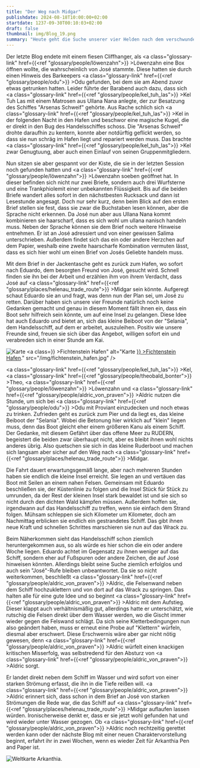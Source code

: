 ```yaml
---
title: "Der Weg nach Midgar"
publishdate: 2024-08-18T10:00:00+02:00
startdate: 1237-09-30T00:10:03+02:00
draft: false
thumbnail: img/Blog_19.png
summary: "Heute geht die Suche unserer vier Helden nach dem verschwundenen Matrosen José weiter. Hierbei stoßen sie schnell auf ein Rätsel, welches Aldric allerdings im Handumdrehen löst. Welche Informationen sie durch das Rätsel erhalten und wie sie die Lösung auf die Insel Midgar führt, erfahrt ihr hier:"
---
```


Der letzte Blog endete mit einem fiesen Cliffhanger, als <a class="glossary-link" href={{<ref "glossary/people/löwenzahn">}} >Löwenzahn</a> eine Box öffnen wollte, die wahrscheinlich von José stammte. Diese hatten sie durch einen Hinweis des Barkeepers <a class="glossary-link" href={{<ref "glossary/people/odu">}} >Odu</a> gefunden, bei dem sie am Abend zuvor etwas getrunken hatten. Leider führte der Barabend auch dazu, dass sich <a class="glossary-link" href={{<ref "glossary/people/kel_tuh_las">}} >Kel Tuh Las</a> mit einem Matrosen aus Ullana Nana anlegte, der zur Besatzung des Schiffes "Arsenas Schweif" gehörte. Aus Rache schlich sich <a class="glossary-link" href={{<ref "glossary/people/kel_tuh_las">}} >Kel</a> in der folgenden Nacht in den Hafen und beschwor eine magische Kugel, die er direkt in den Bug des Handelsschiffes schoss. Die "Arsenas Schweif" drohte daraufhin zu kentern, konnte aber notdürftig geflickt werden, so dass sie nun schräg im Hafen liegt und repariert werden muss. Das brachte <a class="glossary-link" href={{<ref "glossary/people/kel_tuh_las">}} >Kel</a> zwar Genugtuung, aber auch einen Einlauf von seinen Gruppenmitgliedern.

Nun sitzen sie aber gespannt vor der Kiste, die sie in der letzten Session noch gefunden hatten und <a class="glossary-link" href={{<ref "glossary/people/löwenzahn">}} >Löwenzahn</a> soeben geöffnet hat. In dieser befinden sich nicht nur zwei Briefe, sondern auch drei Wurfsterne und eine Trankphiolemit einer unbekannten Flüssigkeit. Bis auf die beiden Briefe wandert alles sofort in den nächstbesten Rucksack und dann ist Lesestunde angesagt. Doch nur sehr kurz, denn beim Blick auf den ersten Brief stellen sie fest, dass sie zwar die Buchstaben lesen können, aber die Sprache nicht erkennen. Da José nun aber aus Ullana Nana kommt kombinieren sie haarscharf, dass es sich wohl um ullana nanisch handeln muss. Neben der Sprache können sie dem Brief noch weitere Hinweise entnehmen. Er ist an José adressiert und von einer gewissen Salima unterschrieben. Außerdem findet sich das ein oder andere Herzchen auf dem Papier, weshalb eine zweite haarscharfe Kombination vermuten lässt, dass es sich hier wohl um einen Brief von Josés Geliebte handeln muss. 

Mit dem Brief in der Jackentasche geht es zurück zum Hafen, wo sofort nach Eduardo, dem besorgten Freund von José, gesucht wird. Schnell finden sie ihn bei der Arbeit und erzählen ihm von ihrem Verdacht, dass José auf <a class="glossary-link" href={{<ref "glossary/places/helenau_trade_route">}} >Midgar</a> sein könnte. Aufgeregt schaut Eduardo sie an und fragt, was denn nun der Plan sei, um José zu retten. Darüber haben sich unsere vier Freunde natürlich noch keine Gedanken gemacht und genau in diesem Moment fällt ihnen ein, dass ein Boot sehr hilfreich sein könnte, um auf eine Insel zu gelangen. Diese Idee hat auch Eduardo und bietet an, sich das kleine Beiboot von der "Selania", dem Handelsschiff, auf dem er arbeitet, auszuleihen. Positiv wie unsere Freunde sind, freuen sie sich über das Angebot, willigen sofort ein und verabreden sich in einer Stunde am Kai. 

<div class="img-max center">
  <img class="img-fluid rounded" title="Karte <a class="glossary-link" href={{<ref "glossary/places/fichtenstein_harbor">}} >Fichtenstein Hafen</a>" alt="Karte <a class="glossary-link" href={{<ref "glossary/places/fichtenstein_harbor">}} >Fichtenstein Hafen</a>." src="/img/fichtenstein_hafen.jpg" />
</div>

<a class="glossary-link" href={{<ref "glossary/people/kel_tuh_las">}} >Kel</a>, <a class="glossary-link" href={{<ref "glossary/people/theobald_bonter">}} >Theo</a>, <a class="glossary-link" href={{<ref "glossary/people/löwenzahn">}} >Löwenzahn</a> und <a class="glossary-link" href={{<ref "glossary/people/aldric_von_praven">}} >Aldric</a> nutzen die Stunde, um sich bei <a class="glossary-link" href={{<ref "glossary/people/odu">}} >Odu</a> mit Proviant einzudecken und noch etwas zu trinken. Zufrieden geht es zurück zum Pier und da liegt es, das kleine Beiboot der "Selania". Wobei die Betonung hier wirklich auf "klein" liegen muss, denn das Boot gleicht eher einem größeren Kanu als einem Schiff. Der Gedanke, mit diesem Gefährt über das offene Meer zu RUDERN, begeistert die beiden zwar überhaupt nicht, aber es bleibt ihnen wohl nichts anderes übrig. Also quetschen sie sich in das kleine Ruderboot und machen sich langsam aber sicher auf den Weg nach <a class="glossary-link" href={{<ref "glossary/places/helenau_trade_route">}} >Midgar</a>.

Die Fahrt dauert erwartungsgemäß lange, aber nach mehreren Stunden haben sie endlich die kleine Insel erreicht. Sie legen an und vertäuen das Boot mit Seilen an einem nahen Felsen. Gemeinsam mit Eduardo beschließen sie, der Küstenlinie zu folgen und die Insel Stück für Stück zu umrunden, da der Rest der kleinen Insel stark bewaldet ist und sie sich so nicht durch den dichten Wald kämpfen müssen. Außerdem hoffen sie, irgendwann auf das Handelsschiff zu treffen, wenn sie einfach dem Strand folgen. Mühsam schleppen sie sich Kilometer um Kilometer, doch am Nachmittag erblicken sie endlich ein gestrandetes Schiff. Das gibt ihnen neue Kraft und schnellen Schrittes marschieren sie nun auf das Wrack zu.

Beim Näherkommen sieht das Handelsschiff schon ziemlich heruntergekommen aus, so als würde es hier schon die ein oder andere Woche liegen. Eduardo achtet im Gegensatz zu ihnen weniger auf das Schiff, sondern eher auf Fußspuren oder andere Zeichen, die auf José hinweisen könnten. Allerdings bleibt seine Suche ziemlich erfolglos und auch sein "José"-Rufe bleiben unbeantwortet. Da sie so nicht weiterkommen, beschließt <a class="glossary-link" href={{<ref "glossary/people/aldric_von_praven">}} >Aldric</a>, die Felsenwand neben dem Schiff hochzuklettern und von dort auf das Wrack zu springen. Das halten alle für eine gute Idee und so beginnt <a class="glossary-link" href={{<ref "glossary/people/aldric_von_praven">}} >Aldric</a> mit dem Aufstieg. Dieser klappt auch verhältnismäßig gut, allerdings hatte er unterschätzt, wie rutschig die Felsen direkt über dem Wasser werden, wo die Gischt immer wieder gegen die Felswand schlägt. Da sich seine Kletterbedingungen nun also geändert haben, muss er erneut eine Probe auf "Klettern" würfeln, diesmal aber erschwert. Diese Erschwernis wäre aber gar nicht nötig gewesen, denn <a class="glossary-link" href={{<ref "glossary/people/aldric_von_praven">}} >Aldric</a> würfelt einen knackigen kritischen Misserfolg, was selbstredend für den Absturz von <a class="glossary-link" href={{<ref "glossary/people/aldric_von_praven">}} >Aldric</a> sorgt. 

Er landet direkt neben dem Schiff im Wasser und wird sofort von einer starken Strömung erfasst, die ihn in die Tiefe reißen will. <a class="glossary-link" href={{<ref "glossary/people/aldric_von_praven">}} >Aldric</a> erinnert sich, dass schon in dem Brief an José von starken Strömungen die Rede war, die das Schiff auf <a class="glossary-link" href={{<ref "glossary/places/helenau_trade_route">}} >Midgar</a> auflaufen lassen würden. Ironischerweise denkt er, dass er sie jetzt wohl gefunden hat und wird wieder unter Wasser gezogen. Ob <a class="glossary-link" href={{<ref "glossary/people/aldric_von_praven">}} >Aldric</a> noch rechtzeitig gerettet werden kann oder der nächste Blog mit einer neuen Charaktervorstellung beginnt, erfahrt ihr in zwei Wochen, wenn es wieder Zeit für Arkanthia Pen and Paper ist. 

<div class="img-max center">
  <img class="img-fluid" title="Weltkarte Arkanthia" alt="Weltkarte Arkanthia." src="/img/Arkanthia_Full_Map_Fichtenstein_Hafen_Midgar.jpg" />
</div>


